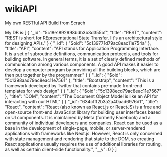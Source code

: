 # wikiAPI
My own RESTful API Build from Scrach

My DB is:[
{
  "_id": "5c18e1892998bdb3b3d355bf",
  "title": "REST",
  "content": "REST is short for REpresentational State Transfer. IIt's an architectural style for designing APIs."
}
{
  "_id": {
    "$oid": "5c139771d79ac8eac11e754a"
  },
  "title": "API",
  "content": "API stands for Application Programming Interface. It is a set of subroutine definitions, communication protocols, and tools for building software. In general terms, it is a set of clearly defined methods of communication among various components. A good API makes it easier to develop a computer program by providing all the building blocks, which are then put together by the programmer."
}
{
  "_id": {
    "$oid": "5c1398aad79ac8eac11e7561"
  },
  "title": "Bootstrap",
  "content": "This is a framework developed by Twitter that contains pre-made front-end templates for web design"
}
{
  "_id": {
    "$oid": "5c1398ecd79ac8eac11e7567"
  },
  "title": "DOM",
  "content": "The Document Object Model is like an API for interacting with our HTML"
}
{
  "_id": "634cfff2b3a2a40aad6976d1",
  "title": "React",
  "content": "React (also known as React.js or ReactJS) is a free and open-source front-end JavaScript library for building user interfaces based on UI components. It is maintained by Meta (formerly Facebook) and a community of individual developers and companies. React can be used as a base in the development of single-page, mobile, or server-rendered applications with frameworks like Next.js. However, React is only concerned with state management and rendering that state to the DOM, so creating React applications usually requires the use of additional libraries for routing, as well as certain client-side functionality.",
  "__v": 0
}
]
